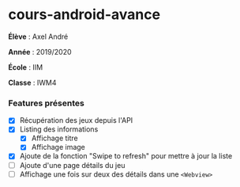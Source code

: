 # cours-android-avance

**Élève** : Axel André

**Année** : 2019/2020

**École** : IIM

**Classe** : IWM4

### Features présentes
- [x] Récupération des jeux depuis l'API
- [x] Listing des informations
  - [x] Affichage titre
  - [x] Affichage image
- [x] Ajoute de la fonction "Swipe to refresh" pour mettre à jour la liste
- [ ] Ajoute d'une page détails du jeu
- [ ] Affichage une fois sur deux des détails dans une `<Webview>`
